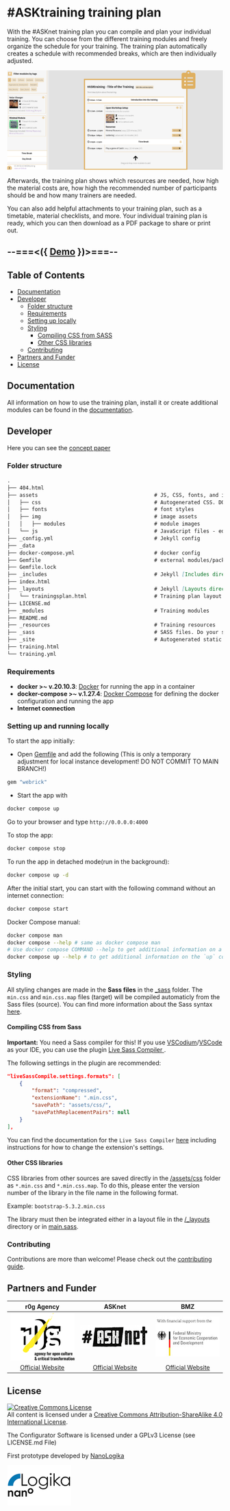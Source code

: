 # #ASKtraining training plan

With the #ASKnet training plan you can compile and plan your individual training. You can choose from the different training modules and freely organize the schedule for your training. The training plan automatically creates a schedule with recommended breaks, which are then individually adjusted.

![Trainingsplan Overview](assets/img/screenshot.png)

Afterwards, the training plan shows which resources are needed, how high the material costs are, how high the recommended number of participants should be and how many trainers are needed.

You can also add helpful attachments to your training plan, such as a timetable, material checklists, and more. Your individual training plan is ready, which you can then download as a PDF package to share or print out.

## --===<({   [Demo](https://asktraining.github.io/Training/)   })>===--

## Table of Contents

- [Documentation](#documentation)
- [Developer](#developer)
  - [Folder structure](#folder-structure)
  - [Requirements](#requirements)
  - [Setting up locally](#setting-up-and-running-locally)
  - [Styling](#styling)
    - [Compiling CSS from SASS](#compiling-css-from-sass)
    - [Other CSS libraries](#other-css-libraries)
  - [Contributing](#contributing)
- [Partners and Funder](#partners-and-funder)
- [License](#license)

## Documentation

All information on how to use the training plan, install it or create additional modules can be found in the [documentation](https://asktraining.github.io/docs/).

## Developer

Here you can see the [concept paper](https://md.bmen.cc/training-generator)

### Folder structure

```markdown
.
├── 404.html
├── assets                                      # JS, CSS, fonts, and image assets
│   ├── css                                     # Autogenerated CSS. DO NOT EDIT MANUALLY
│   ├── fonts                                   # font styles
│   ├── img                                     # image assets
│   │   ├── modules                             # module images
│   └── js                                      # JavaScript files - edit JS files from here
├── _config.yml                                 # Jekyll config
├── _data
├── docker-compose.yml                          # docker config
├── Gemfile                                     # external modules/packages
├── Gemfile.lock
├── _includes                                   # Jekyll [Includes directory](https://jekyllrb.com/docs/includes/)
├── index.html
├── _layouts                                    # Jekyll [Layouts directory](https://jekyllrb.com/docs/layouts/)
│   └── trainingsplan.html                      # Training plan layout
├── LICENSE.md
├── _modules                                    # Training modules
├── README.md
├── _resources                                  # Training resources
├── _sass                                       # SASS files. Do your styling here
├── _site                                       # Autogenerated static site. DO NOT EDIT MANUALLY
├── training.html
└── training.yml
```

### Requirements

- **docker >~ v.20.10.3**: [Docker](https://www.docker.com/) for running the app in a container
- **docker-compose >~ v.1.27.4**: [Docker Compose](https://docs.docker.com/compose/) for defining the docker configuration and running the app
- **Internet connection**

### Setting up and running locally

To start the app initially:

- Open [Gemfile](/Gemfile) and add the following (This is only a temporary adjustment for local instance development! DO NOT COMMIT TO MAIN BRANCH!)

```ruby
gem "webrick"
```

- Start the app with

```bash
docker compose up
```

Go to your browser and type `http://0.0.0.0:4000`

To stop the app:

```bash
docker compose stop
```

To run the app in detached mode(run in the background):

```bash
docker compose up -d
```

After the initial start, you can start with the following command without an internet connection:

```bash
docker compose start
```

Docker Compose manual:

```bash
docker compose man
docker compose --help # same as docker compose man
# Use docker compose COMMAND --help to get additional information on a command e.g.
docker compose up --help # to get additional information on the `up` command
```

### Styling

All styling changes are made in the **Sass files** in the [_sass](/_sass/) folder. The `min.css` and `min.css.map` files (target) will be compiled automaticly from the Sass files (source). You can find more information about the Sass syntax [here](https://sass-lang.com/documentation/syntax/).

#### Compiling CSS from Sass

**Important:** You need a Sass compiler for this! If you use [VSCodium](https://vscodium.com/)/[VSCode](https://code.visualstudio.com/) as your IDE, you can use the plugin [Live Sass Compiler
](https://github.com/glenn2223/vscode-live-sass-compiler).

The following settings in the plugin are recommended:

```json
"liveSassCompile.settings.formats": [
    {
        "format": "compressed",
        "extensionName": ".min.css",
        "savePath": "assets/css/",
        "savePathReplacementPairs": null
    }
],
```

You can find the documentation for the `Live Sass Compiler` [here](https://github.com/glenn2223/vscode-live-sass-compiler/blob/master/docs/settings.md) including instructions for how to change the extension's settings.

#### Other CSS libraries

CSS libraries from other sources are saved directly in the [/assets/css](/assets//css/) folder as `*.min.css` and `*.min.css.map`. To do this, please enter the version number of the library in the file name in the following format.

Example: `bootstrap-5.3.2.min.css`

The library must then be integrated either in a layout file in the [/_layouts](/_layouts/) directory or in [main.sass](/_sass//main.sass).

### Contributing

Contributions are more than welcome! Please check out the [contributing guide](CONTRIBUTING.md).

## Partners and Funder

| r0g Agency | ASKnet  | BMZ |
| :--------: | :----: | :-------: |
|[![r0g Logo](assets/img/r0g_logo.png)](https://openculture.agency/)|[![#ASKnet Logo](assets/img/asknet-logo.png)](https://github.com/ASKnet-Open-Training)|  [![BMZ Logo](assets/img/founder_BMZ.jpg)](https://www.bmz.de/en/) |
| [Official Website](https://openculture.agency/) | [Official Website](https://github.com/ASKnet-Open-Training) | [Official Website](https://www.bmz.de/en/) |

## License

<a rel="license" href="http://creativecommons.org/licenses/by-sa/4.0/"><img alt="Creative Commons License" style="border-width:0" src="https://i.creativecommons.org/l/by-sa/4.0/88x31.png" /></a><br />All content is licensed under a <a rel="license" href="http://creativecommons.org/licenses/by-sa/4.0/">Creative Commons Attribution-ShareAlike 4.0 International License</a>.

The Configurator Software is licensed under a GPLv3 License (see LICENSE.md File)

First prototype developed by [NanoLogika](https://www.nanologika.de)

[![nanoLogika Logo](assets/img/partner-nanologika-logo.png)](https://www.nanologika.de)
